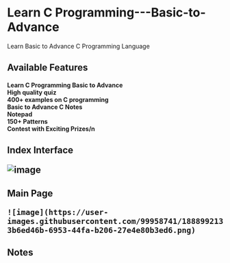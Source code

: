 # Learn C Programming---Basic-to-Advance
Learn Basic to Advance C Programming Language 

<H2> Available Features</H2>
<p><H4>Learn C Programming Basic to Advance<br>
High quality quiz<br>
400+ examples on C programming<br>
Basic to Advance C Notes<br>
Notepad<br>
150+ Patterns<br>
Contest with Exciting Prizes/n</H4></p>


<H2>Index Interface<br>


![image](https://user-images.githubusercontent.com/99958741/188896810-ad130f66-eed9-48ef-9f52-6299fee85706.png)


  <H2> Main Page<br>
    
    ![image](https://user-images.githubusercontent.com/99958741/188899213-3b6ed46b-6953-44fa-b206-27e4e80b3ed6.png)
<H2>Notes<br>
